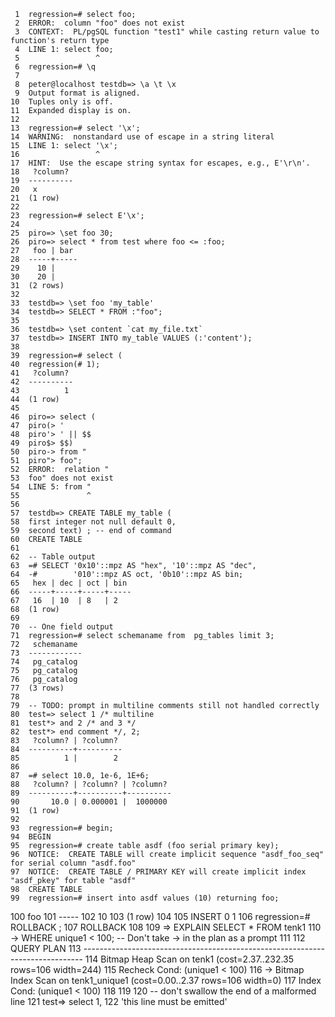     1	regression=# select foo;
     2	ERROR:  column "foo" does not exist
     3	CONTEXT:  PL/pgSQL function "test1" while casting return value to function's return type
     4	LINE 1: select foo;
     5	               ^
     6	regression=# \q
     7
     8	peter@localhost testdb=> \a \t \x
     9	Output format is aligned.
    10	Tuples only is off.
    11	Expanded display is on.
    12
    13	regression=# select '\x';
    14	WARNING:  nonstandard use of escape in a string literal
    15	LINE 1: select '\x';
    16	               ^
    17	HINT:  Use the escape string syntax for escapes, e.g., E'\r\n'.
    18	 ?column?
    19	----------
    20	 x
    21	(1 row)
    22
    23	regression=# select E'\x';
    24
    25	piro=> \set foo 30;
    26	piro=> select * from test where foo <= :foo;
    27	 foo | bar
    28	-----+-----
    29	  10 |
    30	  20 |
    31	(2 rows)
    32
    33	testdb=> \set foo 'my_table'
    34	testdb=> SELECT * FROM :"foo";
    35
    36	testdb=> \set content `cat my_file.txt`
    37	testdb=> INSERT INTO my_table VALUES (:'content');
    38
    39	regression=# select (
    40	regression(# 1);
    41	 ?column?
    42	----------
    43	        1
    44	(1 row)
    45
    46	piro=> select (
    47	piro(> '
    48	piro'> ' || $$
    49	piro$> $$)
    50	piro-> from "
    51	piro"> foo";
    52	ERROR:  relation "
    53	foo" does not exist
    54	LINE 5: from "
    55	             ^
    56
    57	testdb=> CREATE TABLE my_table (
    58	first integer not null default 0,
    59	second text) ; -- end of command
    60	CREATE TABLE
    61
    62	-- Table output
    63	=# SELECT '0x10'::mpz AS "hex", '10'::mpz AS "dec",
    64	-#        '010'::mpz AS oct, '0b10'::mpz AS bin;
    65	 hex | dec | oct | bin
    66	-----+-----+-----+-----
    67	 16  | 10  | 8   | 2
    68	(1 row)
    69
    70	-- One field output
    71	regression=# select schemaname from  pg_tables limit 3;
    72	 schemaname
    73	------------
    74	 pg_catalog
    75	 pg_catalog
    76	 pg_catalog
    77	(3 rows)
    78
    79	-- TODO: prompt in multiline comments still not handled correctly
    80	test=> select 1 /* multiline
    81	test*> and 2 /* and 3 */
    82	test*> end comment */, 2;
    83	 ?column? | ?column?
    84	----------+----------
    85	        1 |        2
    86
    87	=# select 10.0, 1e-6, 1E+6;
    88	 ?column? | ?column? | ?column?
    89	----------+----------+----------
    90	     10.0 | 0.000001 |  1000000
    91	(1 row)
    92
    93	regression=# begin;
    94	BEGIN
    95	regression=# create table asdf (foo serial primary key);
    96	NOTICE:  CREATE TABLE will create implicit sequence "asdf_foo_seq" for serial column "asdf.foo"
    97	NOTICE:  CREATE TABLE / PRIMARY KEY will create implicit index "asdf_pkey" for table "asdf"
    98	CREATE TABLE
    99	regression=# insert into asdf values (10) returning foo;
   100	 foo
   101	-----
   102	  10
   103	(1 row)
   104
   105	INSERT 0 1
   106	regression=# ROLLBACK ;
   107	ROLLBACK
   108
   109	=> EXPLAIN SELECT * FROM tenk1
   110	-> WHERE unique1 < 100;   -- Don't take -> in the plan as a prompt
   111
   112	                                  QUERY PLAN
   113	------------------------------------------------------------------------------
   114	 Bitmap Heap Scan on tenk1  (cost=2.37..232.35 rows=106 width=244)
   115	   Recheck Cond: (unique1 < 100)
   116	   ->  Bitmap Index Scan on tenk1_unique1  (cost=0.00..2.37 rows=106 width=0)
   117	         Index Cond: (unique1 < 100)
   118
   119
   120	-- don't swallow the end of a malformed line
   121	test=> select 1,
   122	'this line must be emitted'
